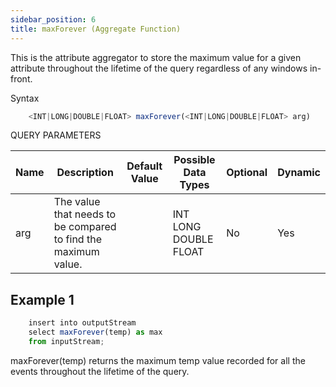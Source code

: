 ```yaml
---
sidebar_position: 6
title: maxForever (Aggregate Function)
---
```


This is the attribute aggregator to store the maximum value for a given attribute throughout the lifetime of the query regardless of any windows in-front.

Syntax

```js
    <INT|LONG|DOUBLE|FLOAT> maxForever(<INT|LONG|DOUBLE|FLOAT> arg)
```

QUERY PARAMETERS

| Name | Description                                                    | Default Value | Possible Data Types   | Optional | Dynamic |
|------|----------------------------------------------------------------|---------------|-----------------------|----------|---------|
| arg  | The value that needs to be compared to find the maximum value. |               | INT LONG DOUBLE FLOAT | No       | Yes     |

## Example 1

```js
    insert into outputStream
    select maxForever(temp) as max
    from inputStream;
```

maxForever(temp) returns the maximum temp value recorded for all the events throughout the lifetime of the query.